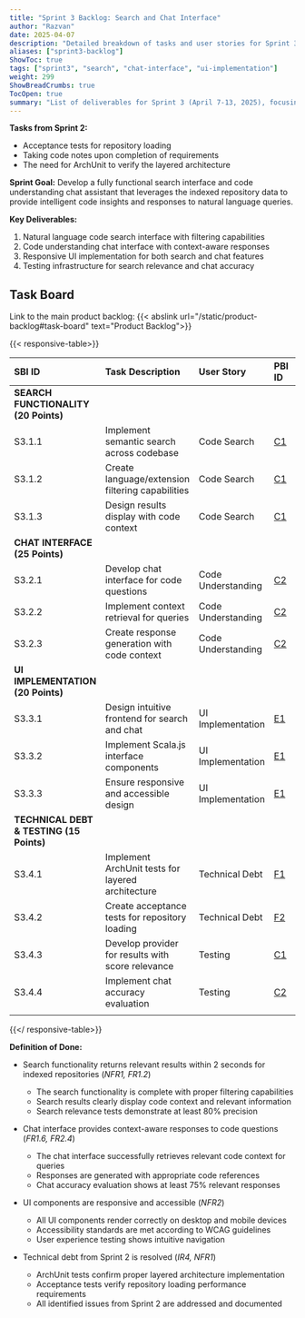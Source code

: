```yaml
---
title: "Sprint 3 Backlog: Search and Chat Interface"
author: "Razvan"
date: 2025-04-07
description: "Detailed breakdown of tasks and user stories for Sprint 3's search functionality and chat interface"
aliases: ["sprint3-backlog"]
ShowToc: true
tags: ["sprint3", "search", "chat-interface", "ui-implementation"]
weight: 299
ShowBreadCrumbs: true
TocOpen: true
summary: "List of deliverables for Sprint 3 (April 7-13, 2025), focusing on natural language code search and chat interface implementation."
---
```



**Tasks from Sprint 2:**
- Acceptance tests for repository loading
- Taking code notes upon completion of requirements
- The need for ArchUnit to verify the layered architecture

**Sprint Goal:** Develop a fully functional search interface and code understanding chat assistant that leverages the indexed repository data to provide intelligent code insights and responses to natural language queries.

**Key Deliverables:**
1. Natural language code search interface with filtering capabilities
2. Code understanding chat interface with context-aware responses
3. Responsive UI implementation for both search and chat features
4. Testing infrastructure for search relevance and chat accuracy

## Task Board

Link to the main product backlog: {{< abslink url="/static/product-backlog#task-board" text="Product Backlog">}}

{{< responsive-table>}}

| SBI ID                                   | Task Description                                  | User Story         | PBI ID                                           | Est. Points | Status     |
| :--------------------------------------- | :------------------------------------------------ | :----------------- | :----------------------------------------------- | :---------- | :--------- |
| **SEARCH FUNCTIONALITY (20 Points)**     |                                                   |                    |                                                  |             |            |
| S3.1.1                                   | Implement semantic search across codebase         | Code Search        | [C1](../../static/product-backlog.md#task-board) | 8           | ✓          |
| S3.1.2                                   | Create language/extension filtering capabilities  | Code Search        | [C1](../../static/product-backlog.md#task-board) | 5           | ✓          |
| S3.1.3                                   | Design results display with code context          | Code Search        | [C1](../../static/product-backlog.md#task-board) | 7           | ✓          |
| **CHAT INTERFACE (25 Points)**           |                                                   |                    |                                                  |             |            |
| S3.2.1                                   | Develop chat interface for code questions         | Code Understanding | [C2](../../static/product-backlog.md#task-board) | 8           | ✓ (Python) |
| S3.2.2                                   | Implement context retrieval for queries           | Code Understanding | [C2](../../static/product-backlog.md#task-board) | 10          | ✓          |
| S3.2.3                                   | Create response generation with code context      | Code Understanding | [C2](../../static/product-backlog.md#task-board) | 7           | ✓          |
| **UI IMPLEMENTATION (20 Points)**        |                                                   |                    |                                                  |             |            |
| S3.3.1                                   | Design intuitive frontend for search and chat     | UI Implementation  | [E1](../../static/product-backlog.md#task-board) | 7           | ✓ (Python) |
| S3.3.2                                   | Implement Scala.js interface components           | UI Implementation  | [E1](../../static/product-backlog.md#task-board) | 8           | Todo       |
| S3.3.3                                   | Ensure responsive and accessible design           | UI Implementation  | [E1](../../static/product-backlog.md#task-board) | 5           | ✓ (Python) |
| **TECHNICAL DEBT & TESTING (15 Points)** |                                                   |                    |                                                  |             |            |
| S3.4.1                                   | Implement ArchUnit tests for layered architecture | Technical Debt     | [F1](../../static/product-backlog.md#task-board) | 3           | Todo       |
| S3.4.2                                   | Create acceptance tests for repository loading    | Technical Debt     | [F2](../../static/product-backlog.md#task-board) | 5           | Todo       |
| S3.4.3                                   | Develop provider for results with score relevance | Testing            | [C1](../../static/product-backlog.md#task-board) | 4           | Todo       |
| S3.4.4                                   | Implement chat accuracy evaluation                | Testing            | [C2](../../static/product-backlog.md#task-board) | 3           | Todo       |
|                                          |                                                   |                    |                                                  |             |            |

{{</ responsive-table>}}

**Definition of Done:**
- Search functionality returns relevant results within 2 seconds for indexed repositories (*NFR1, FR1.2*)
  - The search functionality is complete with proper filtering capabilities
  - Search results clearly display code context and relevant information
  - Search relevance tests demonstrate at least 80% precision

- Chat interface provides context-aware responses to code questions (*FR1.6, FR2.4*)
  - The chat interface successfully retrieves relevant code context for queries
  - Responses are generated with appropriate code references
  - Chat accuracy evaluation shows at least 75% relevant responses

- UI components are responsive and accessible (*NFR2*)
  - All UI components render correctly on desktop and mobile devices
  - Accessibility standards are met according to WCAG guidelines
  - User experience testing shows intuitive navigation

- Technical debt from Sprint 2 is resolved (*IR4, NFR1*)
  - ArchUnit tests confirm proper layered architecture implementation
  - Acceptance tests verify repository loading performance requirements
  - All identified issues from Sprint 2 are addressed and documented
